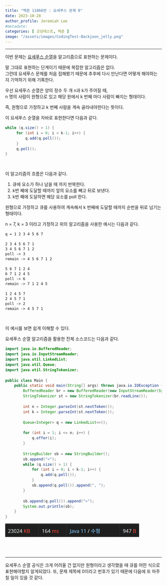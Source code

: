 ```yaml
---
title: "백준 11866번 : 요세푸스 문제 0"
date: 2023-10-28
author_profile: Jeremiah Lee
#metadate:
categories: [ 코딩테스트, 백준 ]
image: "/assets/images/CodingTest-Backjoon_jelly.png"
---
```

***

이번 문제는 [요세푸스 순열](https://ko.wikipedia.org/wiki/%EC%9A%94%EC%84%B8%ED%91%B8%EC%8A%A4_%EB%AC%B8%EC%A0%9C)을 알고리즘으로 표현하는 문제이다.

말 그대로 표현하는 단계이기 때문에 복잡한 알고리즘은 없다.   
그런데 요세푸스 문제를 처음 접해봤기 때문에 추후에 다시 만난다면 어떻게 해야하는 지 기억하기 위해 기록한다.

우선 요세푸스 순열은 양의 정수 두 개 n과 k가 주어질 때,   
n 명의 사람이 원형으로 있고 해당 원에서 k 번째 마다 사람이 빠지는 형태이다.

즉, 원형으로 가정하고 k 번째 사람을 계속 골라내야한다는 뜻이다.

이 요세푸스 순열을 자바로 표현한다면 다음과 같다.
```java
while (q.size() > 1) {
     for (int i = 0; i < k-1; i++) {
         q.add(q.poll());
     }
     q.poll();
}
```
<br>

이 알고리즘의 흐름은 다음과 같다.
1. 큐에 요소가 하나 남을 때 까지 반복한다.
2. k번 째에 도달할 때까지 앞의 요소를 빼고 뒤로 보낸다.
3. k번 째에 도달하면 해당 요소를 poll 한다.

원형으로 가정하고 큐를 사용하여 계속해서 k 번째에 도달할 때까지 순번을 뒤로 넘기는 형태이다.

n = 7, k = 3 이라고 가정하고 위의 알고리즘을 사용한 예시는 다음과 같다.
```
q = 1 2 3 4 5 6 7

2 3 4 5 6 7 1
3 4 5 6 7 1 2
poll -> 3
remain -> 4 5 6 7 1 2

5 6 7 1 2 4
6 7 1 2 4 5
poll -> 6
remain -> 7 1 2 4 5

1 2 4 5 7
2 4 5 7 1
poll -> 2
remain -> 4 5 7 1
```
<br>

이 예시를 보면 쉽게 이해할 수 있다.

요세푸스 순열 알고리즘을 활용한 전체 소스코드는 다음과 같다.
```java
import java.io.BufferedReader;
import java.io.InputStreamReader;
import java.util.LinkedList;
import java.util.Queue;
import java.util.StringTokenizer;

public class Main {
    public static void main(String[] args) throws java.io.IOException {
        BufferedReader br = new BufferedReader(new InputStreamReader(System.in));
        StringTokenizer st = new StringTokenizer(br.readLine());

        int n = Integer.parseInt(st.nextToken());
        int k = Integer.parseInt(st.nextToken());

        Queue<Integer> q = new LinkedList<>();

        for (int i = 1; i <= n; i++) {
            q.offer(i);
        }

        StringBuilder sb = new StringBuilder();
        sb.append("<");
        while (q.size() > 1) {
            for (int i = 0; i < k-1; i++) {
                q.add(q.poll());
            }
            sb.append(q.poll()).append(", ");
        }

        sb.append(q.poll()).append(">");
        System.out.println(sb);
    }
}
```
![](/assets/images/CT_BJ_LOG/BJ_11866.png)

<br>
<br>

***

요세푸스 순열 공식은 크게 어려울 건 없지만
원형이라고 생각했을 때 큐를 어떤 식으로 표현해야할지 알게되었다.
또, 문제 제목에 0이라고 번호가 있기 때문에 다음에 또 마주칠 일이 있을 것 같다.

